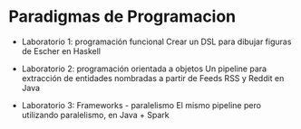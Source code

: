 # Paradigmas de Programacion

- Laboratorio 1: programación funcional
  Crear un DSL para dibujar figuras de Escher en Haskell

- Laboratorio 2: programación orientada a objetos
  Un pipeline para extracción de entidades nombradas a partir de Feeds RSS y Reddit en Java
  
- Laboratorio 3: Frameworks - paralelismo
  El mismo pipeline pero utilizando paralelismo, en Java + Spark 
